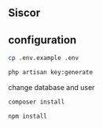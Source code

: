## Siscor

## configuration

```bash
cp .env.example .env
```
```bash
php artisan key:generate
```
change database and user

```bash
composer install
```
```bash
npm install
```
